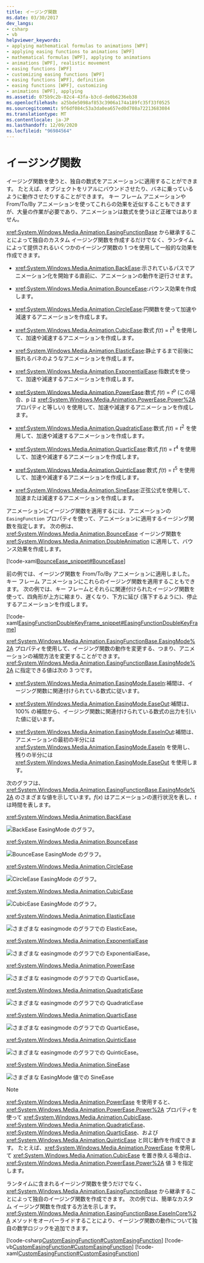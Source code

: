 ```yaml
---
title: イージング関数
ms.date: 03/30/2017
dev_langs:
- csharp
- vb
helpviewer_keywords:
- applying mathematical formulas to animations [WPF]
- applying easing functions to animations [WPF]
- mathematical formulas [WPF], applying to animations
- animations [WPF], realistic movement
- easing functions [WPF]
- customizing easing functions [WPF]
- easing functions [WPF], definition
- easing functions [WPF], customizing
- animations [WPF], applying
ms.assetid: 075b9c2b-82c4-43fa-b3cd-de0b6236eb38
ms.openlocfilehash: a25bde5098af853c3906a174a189fc35f33f0525
ms.sourcegitcommit: 9f6df084c53a3da0ea657ed0d708a72213683084
ms.translationtype: MT
ms.contentlocale: ja-JP
ms.lasthandoff: 12/09/2020
ms.locfileid: "96984564"
---
```

# <a name="easing-functions"></a>イージング関数
イージング関数を使うと、独自の数式をアニメーションに適用することができます。 たとえば、オブジェクトをリアルにバウンドさせたり、バネに乗っているように動作させたりすることができます。 キー フレーム アニメーションや From/To/By アニメーションを使ってこれらの効果を近似することもできますが、大量の作業が必要であり、アニメーションは数式を使うほど正確ではありません。  
  
 <xref:System.Windows.Media.Animation.EasingFunctionBase> から継承することによって独自のカスタム イージング関数を作成するだけでなく、ランタイムによって提供されるいくつかのイージング関数の 1 つを使用して一般的な効果を作成できます。  
  
- <xref:System.Windows.Media.Animation.BackEase>:示されているパスでアニメーション化を開始する直前に、アニメーションの動作を逆行させます。  
  
- <xref:System.Windows.Media.Animation.BounceEase>:バウンス効果を作成します。  
  
- <xref:System.Windows.Media.Animation.CircleEase>:円関数を使って加速や減速するアニメーションを作成します。  
  
- <xref:System.Windows.Media.Animation.CubicEase>:数式 *f*(*t*) = *t*<sup>3</sup> を使用して、加速や減速するアニメーションを作成します。  
  
- <xref:System.Windows.Media.Animation.ElasticEase>:静止するまで前後に振れるバネのようなアニメーションを作成します。  
  
- <xref:System.Windows.Media.Animation.ExponentialEase>:指数式を使って、加速や減速するアニメーションを作成します。  
  
- <xref:System.Windows.Media.Animation.PowerEase>:数式 *f*(*t*) = *t*<sup>p</sup> (この場合、p は <xref:System.Windows.Media.Animation.PowerEase.Power%2A> プロパティと等しい) を使用して、加速や減速するアニメーションを作成します。  
  
- <xref:System.Windows.Media.Animation.QuadraticEase>:数式 *f*(*t*) = *t*<sup>2</sup> を使用して、加速や減速するアニメーションを作成します。  
  
- <xref:System.Windows.Media.Animation.QuarticEase>:数式 *f*(*t*) = *t*<sup>4</sup> を使用して、加速や減速するアニメーションを作成します。  
  
- <xref:System.Windows.Media.Animation.QuinticEase>:数式 *f*(*t*) = *t*<sup>5</sup> を使用して、加速や減速するアニメーションを作成します。  
  
- <xref:System.Windows.Media.Animation.SineEase>:正弦公式を使用して、加速または減速するアニメーションを作成します。  
  
 アニメーションにイージング関数を適用するには、アニメーションの `EasingFunction` プロパティを使って、アニメーションに適用するイージング関数を指定します。 次の例は、<xref:System.Windows.Media.Animation.BounceEase> イージング関数を <xref:System.Windows.Media.Animation.DoubleAnimation> に適用して、バウンス効果を作成します。  
  
 [!code-xaml[BounceEase_snippet#BounceEase](~/samples/snippets/csharp/VS_Snippets_Wpf/bounceease_snippet/CS/window1.xaml#bounceease)]  
  
 前の例では、イージング関数を From/To/By アニメーションに適用しました。 キー フレーム アニメーションにこれらのイージング関数を適用することもできます。 次の例では、キー フレームとそれらに関連付けられたイージング関数を使って、四角形が上方に縮まり、遅くなり、下方に延び (落下するように)、停止するアニメーションを作成します。  
  
 [!code-xaml[EasingFunctionDoubleKeyFrame_snippet#EasingFunctionDoubleKeyFrame](~/samples/snippets/csharp/VS_Snippets_Wpf/easingfunctiondoublekeyframe_snippet/CS/window1.xaml#easingfunctiondoublekeyframe)]  
  
 <xref:System.Windows.Media.Animation.EasingFunctionBase.EasingMode%2A> プロパティを使用して、イージング関数の動作を変更する、つまり、アニメーションの補間方法を変更することができます。 <xref:System.Windows.Media.Animation.EasingFunctionBase.EasingMode%2A> に指定できる値は次の 3 つです。  
  
- <xref:System.Windows.Media.Animation.EasingMode.EaseIn>:補間は、イージング関数に関連付けられている数式に従います。  
  
- <xref:System.Windows.Media.Animation.EasingMode.EaseOut>:補間は、100% の補間から、イージング関数に関連付けられている数式の出力を引いた値に従います。  
  
- <xref:System.Windows.Media.Animation.EasingMode.EaseInOut>:補間は、アニメーションの最初の半分には <xref:System.Windows.Media.Animation.EasingMode.EaseIn> を使用し、残りの半分には <xref:System.Windows.Media.Animation.EasingMode.EaseOut> を使用します。  
  
 次のグラフは、<xref:System.Windows.Media.Animation.EasingFunctionBase.EasingMode%2A> のさまざまな値を示しています。*f*(*x*) はアニメーションの進行状況を表し、*t* は時間を表します。  
  
 <xref:System.Windows.Media.Animation.BackEase>  
  
 ![BackEase EasingMode のグラフ。](./media/backease-graph.png "BackEase_Graph")  
  
 <xref:System.Windows.Media.Animation.BounceEase>  
  
 ![BounceEase EasingMode のグラフ。](./media/bounceease-graph.png "BounceEase_Graph")  
  
 <xref:System.Windows.Media.Animation.CircleEase>  
  
 ![CircleEase EasingMode のグラフ。](./media/circleease-graph.png "CircleEase_Graph")  
  
 <xref:System.Windows.Media.Animation.CubicEase>  
  
 ![CubicEase EasingMode のグラフ。](./media/cubicease-graph.png "CubicEase_Graph")  
  
 <xref:System.Windows.Media.Animation.ElasticEase>  
  
 ![さまざまな easingmode のグラフでの ElasticEase。](./media/elasticease-graph.png "ElasticEase_Graph")  
  
 <xref:System.Windows.Media.Animation.ExponentialEase>  
  
 ![さまざまな easingmode のグラフでの ExponentialEase。](./media/exponentialease-graph.png "ExponentialEase_Graph")  
  
 <xref:System.Windows.Media.Animation.PowerEase>  
  
 ![さまざまな easingmode のグラフでの QuarticEase。](./media/quarticease-graph.png "QuarticEase_Graph")  
  
 <xref:System.Windows.Media.Animation.QuadraticEase>  
  
 ![さまざまな easingmode のグラフでの QuadraticEase](./media/quadraticease-graph.png "QuadraticEase_Graph")  
  
 <xref:System.Windows.Media.Animation.QuarticEase>  
  
 ![さまざまな easingmode のグラフでの QuarticEase。](./media/quarticease-graph.png "QuarticEase_Graph")  
  
 <xref:System.Windows.Media.Animation.QuinticEase>  
  
 ![さまざまな easingmode のグラフでの QuinticEase。](./media/quinticease-graph.png "QuinticEase_Graph")  
  
 <xref:System.Windows.Media.Animation.SineEase>  
  
 ![さまざまな EasingMode 値での SineEase](./media/sineease-graph.png "SineEase_Graph")  
  
> [!NOTE]
> <xref:System.Windows.Media.Animation.PowerEase> を使用すると、<xref:System.Windows.Media.Animation.PowerEase.Power%2A> プロパティを使って <xref:System.Windows.Media.Animation.CubicEase>、<xref:System.Windows.Media.Animation.QuadraticEase>、<xref:System.Windows.Media.Animation.QuarticEase>、および <xref:System.Windows.Media.Animation.QuinticEase> と同じ動作を作成できます。 たとえば、<xref:System.Windows.Media.Animation.PowerEase> を使用して <xref:System.Windows.Media.Animation.CubicEase> を置き換える場合は、<xref:System.Windows.Media.Animation.PowerEase.Power%2A> 値 3 を指定します。  
  
 ランタイムに含まれるイージング関数を使うだけでなく、<xref:System.Windows.Media.Animation.EasingFunctionBase> から継承することによって独自のイージング関数を作成できます。 次の例では、簡単なカスタム イージング関数を作成する方法を示します。 <xref:System.Windows.Media.Animation.EasingFunctionBase.EaseInCore%2A> メソッドをオーバーライドすることにより、イージング関数の動作について独自の数学ロジックを追加できます。
  
 [!code-csharp[CustomEasingFunction#CustomEasingFunction](~/samples/snippets/csharp/VS_Snippets_Wpf/customeasingfunction/csharp/customlog10easingfunction.cs#customeasingfunction)]
 [!code-vb[CustomEasingFunction#CustomEasingFunction](~/samples/snippets/visualbasic/VS_Snippets_Wpf/customeasingfunction/visualbasic/customlog10easingfunction.vb#customeasingfunction)]
 [!code-xaml[CustomEasingFunction#CustomEasingFunction](~/samples/snippets/csharp/VS_Snippets_Wpf/customeasingfunction/csharp/window1.xaml#customeasingfunction)]
